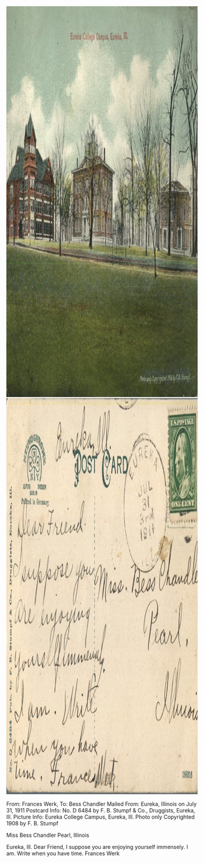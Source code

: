 <html><body><a href="/wp-content/uploads/2014/05/postcard-2014-20140430_18130475_0148.jpg"><img class="alignnone size-full wp-image-479" src="/wp-content/uploads/2014/05/postcard-2014-20140430_18130475_0148.jpg" alt="postcard-2014-20140430_18130475_0148" width="1501" height="1028"></a> <a href="/wp-content/uploads/2014/05/postcard-2014-20140430_18131350_0149.jpg"><img class="alignnone size-full wp-image-480" src="/wp-content/uploads/2014/05/postcard-2014-20140430_18131350_0149.jpg" alt="postcard-2014-20140430_18131350_0149" width="1524" height="1042"></a>

From: Frances Werk, To: Bess Chandler
Mailed From: Eureka, Illinois on July 31, 1911
Postcard Info: No. D 6484 by F. B. Stumpf &amp; Co., Druggists, Eureka, Ill.
Picture Info: Eureka College Campus, Eureka, Ill. Photo only Copyrighted 1908 by F. B. Stumpf

Miss Bess Chandler
Pearl, Illinois

Eureka, Ill.
Dear Friend,
I suppose you are enjoying yourself immensely. I am. Write when you have time.
Frances Werk</body></html>